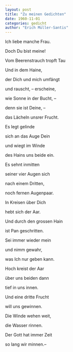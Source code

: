 ```yaml
---
layout: post
title: "Zu meinen Gedichten"
date: 1960-11-01
categories: gedicht
author: "Erich Müller-Santis"
---
```


Ich liebe manche Frau. 

Doch Du bist meine! 

Vom Beerenstrauch tropft Tau 

Und in dem Haine, 

der Dich und mich umfängt 

und rauscht, – erscheine, 

wie Sonne in der Bucht, –  

denn sie ist Deine, –  

das Lächeln unsrer Frucht. 

Es legt gelinde 

sich an das Auge Dein 

und wiegt im Winde 

des Hains uns beide ein. 

Es sehnt inmitten 

seiner vier Augen sich 

nach einem Dritten, 

noch fernen Augenpaar. 

In Kreisen über Dich 

hebt sich der Aar. 

Und durch den grossen Hain 

ist Pan geschritten. 

Sei immer wieder mein 

und nimm gewahr, 

was Ich nur geben kann. 

Hoch kreist der Aar 

über uns beiden dann 

tief in uns innen. 

Und eine dritte Frucht 

will uns gewinnen. 

Die Winde wehen weit, 

die Wasser rinnen. 

Der Gott hat immer Zeit 

so lang wir minnen.– 
